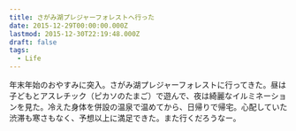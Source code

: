 ```yaml
---
title: さがみ湖プレジャーフォレストへ行った
date: 2015-12-29T00:00:00.000Z
lastmod: 2015-12-30T22:19:48.000Z
draft: false
tags:
  - Life
---
```


年末年始のおやすみに突入。さがみ湖プレジャーフォレストに行ってきた。昼は子どもとアスレチック（ピカソのたまご）で遊んで、夜は綺麗なイルミネーションを見た。冷えた身体を併設の温泉で温めてから、日帰りで帰宅。心配していた渋滞も寒さもなく、予想以上に満足できた。また行くだろうなー。
